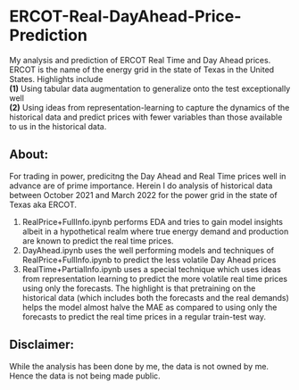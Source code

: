 # ERCOT-Real-DayAhead-Price-Prediction

My analysis and prediction of ERCOT Real Time and Day Ahead prices. ERCOT is the name of the energy grid in the state of Texas 
in the United States. Highlights include
</br>
**(1)** Using tabular data augmentation to generalize onto the test exceptionally well
</br>
**(2)** Using ideas from representation-learning to capture the dynamics of the historical data and predict prices with fewer variables
than those available to us in the historical data.

## About:
For trading in power, predicitng the Day Ahead and Real Time prices well in advance are of prime importance. Herein I do analysis
of historical data between October 2021 and March 2022 for the power grid in the state of Texas aka ERCOT.
  1) RealPrice+FullInfo.ipynb performs EDA and tries to gain model insights albeit in a hypothetical realm where true energy demand and production are known to predict the real time prices.
  2) DayAhead.ipynb uses the well performing models and techniques of RealPrice+FullInfo.ipynb to predict the less volatile Day Ahead prices
  3) RealTime+PartialInfo.ipynb uses a special technique which uses ideas from representation learning to predict the more volatile real time prices using only the forecasts. 
 The highlight is that pretraining on the historical data (which includes both the forecasts and the real demands) helps the model almost halve the MAE as compared to
 using only the forecasts to predict the real time prices in a regular train-test way.

## Disclaimer:
While the analysis has been done by me, the data is not owned by me. Hence the data is not being made public.

